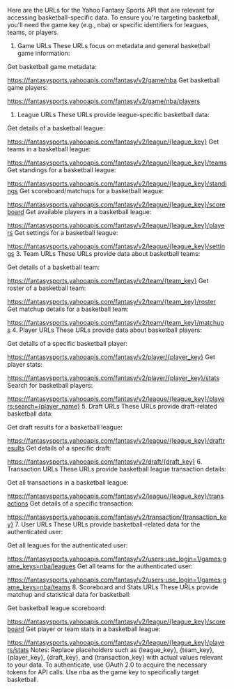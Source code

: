 Here are the URLs for the Yahoo Fantasy Sports API that are relevant for accessing basketball-specific data. To ensure you're targeting basketball, you'll need the game key (e.g., nba) or specific identifiers for leagues, teams, or players.

1. Game URLs
These URLs focus on metadata and general basketball game information:

Get basketball game metadata:


https://fantasysports.yahooapis.com/fantasy/v2/game/nba
Get basketball game players:


https://fantasysports.yahooapis.com/fantasy/v2/game/nba/players
1. League URLs
These URLs provide league-specific basketball data:

Get details of a basketball league:


https://fantasysports.yahooapis.com/fantasy/v2/league/{league_key}
Get teams in a basketball league:


https://fantasysports.yahooapis.com/fantasy/v2/league/{league_key}/teams
Get standings for a basketball league:


https://fantasysports.yahooapis.com/fantasy/v2/league/{league_key}/standings
Get scoreboard/matchups for a basketball league:


https://fantasysports.yahooapis.com/fantasy/v2/league/{league_key}/scoreboard
Get available players in a basketball league:


https://fantasysports.yahooapis.com/fantasy/v2/league/{league_key}/players
Get settings for a basketball league:


https://fantasysports.yahooapis.com/fantasy/v2/league/{league_key}/settings
3. Team URLs
These URLs provide data about basketball teams:

Get details of a basketball team:


https://fantasysports.yahooapis.com/fantasy/v2/team/{team_key}
Get roster of a basketball team:


https://fantasysports.yahooapis.com/fantasy/v2/team/{team_key}/roster
Get matchup details for a basketball team:


https://fantasysports.yahooapis.com/fantasy/v2/team/{team_key}/matchups
4. Player URLs
These URLs provide data about basketball players:

Get details of a specific basketball player:


https://fantasysports.yahooapis.com/fantasy/v2/player/{player_key}
Get player stats:


https://fantasysports.yahooapis.com/fantasy/v2/player/{player_key}/stats
Search for basketball players:


https://fantasysports.yahooapis.com/fantasy/v2/league/{league_key}/players;search={player_name}
5. Draft URLs
These URLs provide draft-related basketball data:

Get draft results for a basketball league:


https://fantasysports.yahooapis.com/fantasy/v2/league/{league_key}/draftresults
Get details of a specific draft:


https://fantasysports.yahooapis.com/fantasy/v2/draft/{draft_key}
6. Transaction URLs
These URLs provide basketball league transaction details:

Get all transactions in a basketball league:


https://fantasysports.yahooapis.com/fantasy/v2/league/{league_key}/transactions
Get details of a specific transaction:


https://fantasysports.yahooapis.com/fantasy/v2/transaction/{transaction_key}
7. User URLs
These URLs provide basketball-related data for the authenticated user:

Get all leagues for the authenticated user:


https://fantasysports.yahooapis.com/fantasy/v2/users;use_login=1/games;game_keys=nba/leagues
Get all teams for the authenticated user:


https://fantasysports.yahooapis.com/fantasy/v2/users;use_login=1/games;game_keys=nba/teams
8. Scoreboard and Stats URLs
These URLs provide matchup and statistical data for basketball:

Get basketball league scoreboard:


https://fantasysports.yahooapis.com/fantasy/v2/league/{league_key}/scoreboard
Get player or team stats in a basketball league:


https://fantasysports.yahooapis.com/fantasy/v2/league/{league_key}/players/stats
Notes:
Replace placeholders such as {league_key}, {team_key}, {player_key}, {draft_key}, and {transaction_key} with actual values relevant to your data.
To authenticate, use OAuth 2.0 to acquire the necessary tokens for API calls.
Use nba as the game key to specifically target basketball.